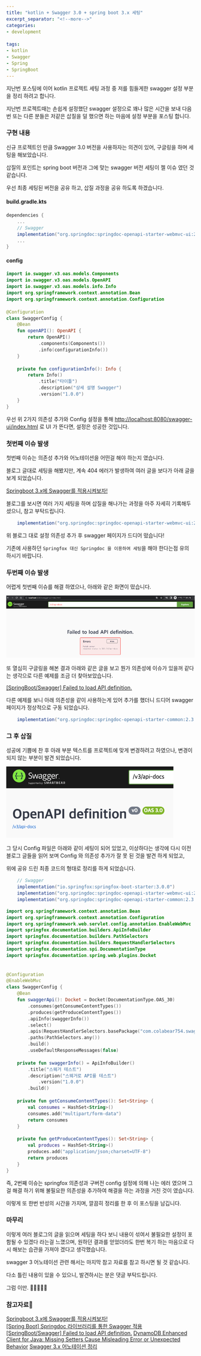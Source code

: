 ```yaml
---
title: "kotlin + Swagger 3.0 + spring boot 3.x 세팅"
excerpt_separator: "<!--more-->"
categories:
- development

tags:
- kotlin 
- Swagger
- Spring
- SpringBoot
---
```


지난번 포스팅에 이어 kotlin 프로젝트 세팅 과정 중 저를 힘들게한 swagger 설정 부분을 정리 하려고 합니다.
<!--more-->

지난번 프로젝트때는 손쉽게 설정했단 swagger 설정으로 꽤나 많은 시간을 보내 다음번 또는 다른 분들은 저같은 삽질을 덜 했으면 하는 마음에 설정 부분을 포스팅 합니다. 

### 구현 내용

신규 프로젝트인 만큼 Swagger 3.0 버전을 사용하자는 의견이 있어, 구글링을 하며 세팅을 해보았습니다. 

삽질의 포인트는 spring boot 버전과 그에 맞는 swagger 버전 세팅이 젤 이슈 였던 것 같습니다.

우선 최종 세팅된 버전을 공유 하고, 삽질 과정을 공유 하도록 하겠습니다.


#### build.gradle.kts
```groovy
dependencies {
    ...
    // Swagger
    implementation("org.springdoc:springdoc-openapi-starter-webmvc-ui:2.3.0")
    ...
}
```
#### config
```kotlin
import io.swagger.v3.oas.models.Components
import io.swagger.v3.oas.models.OpenAPI
import io.swagger.v3.oas.models.info.Info
import org.springframework.context.annotation.Bean
import org.springframework.context.annotation.Configuration

@Configuration
class SwaggerConfig {
    @Bean
    fun openAPI(): OpenAPI {
        return OpenAPI()
            .components(Components())
            .info(configurationInfo())
    }

    private fun configurationInfo(): Info {
        return Info()
            .title("타이틀")
            .description("상세 설명 Swagger")
            .version("1.0.0")
    }
}
```
우선 위 2가지 의존성 추가와 Config 설정을 통해 [http://localhost:8080/swagger-ui/index.html](http://localhost:8080/swagger-ui/index.html) 로 UI 가 뜬다면, 설정은 성공한 것입니다.

### 첫번째 이슈 발생

첫번째 이슈는 의존성 추가와 어노테이션을 어떤걸 해야 하는지 였습니다. 

블로그 글대로 세팅을 해봤지만, 계속 404 에러가 발생하여 여러 글을 보다가 아래 글을 보게 되었습니다.

[Springboot 3.x에 Swagger를 적용시켜보자!](https://velog.io/@kjgi73k/Springboot3%EC%97%90-Swagger3%EC%A0%81%EC%9A%A9%ED%95%98%EA%B8%B0)  

블로그를 보시면 여러 가지 세팅을 하며 삽질을 해나가는 과정을 아주 자세히 기록해두셨으니, 참고 부탁드립니다.

```groovy
    implementation("org.springdoc:springdoc-openapi-starter-webmvc-ui:2.3.0")
```

위 블로그 대로 설정 의존성 추가 후 swagger 페이지가 드디어 떴습니다!

기존에 사용하던 `Springfox 대신 Springdoc 을 이용하여 세팅`을 해야 한다는점 유의 하시기 바랍니다.

### 두번째 이슈 발생

어렵게 첫번째 이슈를 해결 하였으나, 아래와 같은 화면이 떴습니다.

![Error](/images/posts/2024/05/image.png)

또 열심히 구글링을 해본 결과 아래와 같은 글을 보고 뭔가 의존성에 이슈가 있을꺼 같다는 생각으로 다른 예제를 조금 더 찾아보았습니다.

[[SpringBoot/Swagger] Failed to load API definition.](https://blog.naver.com/4off4/223132968907)

다른 예제를 보니 아래 의존성을 같이 사용하는게 있어 추가를 했더니 드디어 swagger 페이지가 정상적으로 구동 되었습니다.

```groovy
	implementation("org.springdoc:springdoc-openapi-starter-common:2.3.0")
```

### 그 후 삽질

성공에 기쁨에 찬 후 아래 부분 텍스트를 프로젝트에 맞게 변경하려고 하였으나, 변경이 되지 않는 부분이 발견 되었습니다.

![Error](/images/posts/2024/05/image2.png)

그 당시 Config 파일은 아래와 같이 세팅이 되어 있었고, 이상하다는 생각에 다시 이전 블로그 글들을 읽어 보며 Config 와 의존성 추가가 잘 못 된 것을 발견 하게 되었고,

위에 공유 드린 최종 코드의 형태로 정리를 하게 되었습니다.

```groovy
	// Swagger
	implementation("io.springfox:springfox-boot-starter:3.0.0")
	implementation("org.springdoc:springdoc-openapi-starter-webmvc-ui:2.3.0")
	implementation("org.springdoc:springdoc-openapi-starter-common:2.3.0")
```

```kotlin
import org.springframework.context.annotation.Bean
import org.springframework.context.annotation.Configuration
import org.springframework.web.servlet.config.annotation.EnableWebMvc
import springfox.documentation.builders.ApiInfoBuilder
import springfox.documentation.builders.PathSelectors
import springfox.documentation.builders.RequestHandlerSelectors
import springfox.documentation.spi.DocumentationType
import springfox.documentation.spring.web.plugins.Docket


@Configuration
@EnableWebMvc
class SwaggerConfig {
    @Bean
    fun swaggerApi(): Docket = Docket(DocumentationType.OAS_30)
        .consumes(getConsumeContentTypes())
        .produces(getProduceContentTypes())
        .apiInfo(swaggerInfo())
        .select()
        .apis(RequestHandlerSelectors.basePackage("com.colabear754.swagger_example.controllers"))
        .paths(PathSelectors.any())
        .build()
        .useDefaultResponseMessages(false)

    private fun swaggerInfo() = ApiInfoBuilder()
        .title("스웨거 테스트")
        .description("스웨거로 API를 테스트")
            .version("1.0.0")
        .build()

    private fun getConsumeContentTypes(): Set<String> {
        val consumes = HashSet<String>()
        consumes.add("multipart/form-data")
        return consumes
    }

    private fun getProduceContentTypes(): Set<String> {
        val produces = HashSet<String>()
        produces.add("application/json;charset=UTF-8")
        return produces
    }
}
```

즉, 2번째 이슈는 springfox 의존성과 구버전 config 설정에 의해 나는 에러 였으며 그걸 해결 하기 위해 불필요한 의존성을 추가하여 해결을 하는 과정을 거친 것이 였습니다.

이렇게 또 한번 반성의 시간을 가지며, 깔끔히 정리를 한 후 이 포스팅을 남깁니다.

### 마무리

이렇게 여러 블로그의 글을 읽으며 세팅을 하다 보니 내용이 섞여서 불필요한 설정이 포함될 수 있겠다 라는걸 느꼈으며, 원하던 결과를 얻었더라도 한번 복기 하는 마음으로 다시 해보는 습관을 가져야 겠다고 생각했습니다.

swagger 3 어노테이션 관련 해서는 마지막 참고 자료를 참고 하시면 될 것 같습니다.

다소 틀린 내용이 있을 수 있으니, 발견하시는 분은 댓글 부탁드립니다.

그럼 이만. 🥕👋🏼🖐🏼

### 참고자료🤣
[Springboot 3.x에 Swagger를 적용시켜보자!](https://velog.io/@kjgi73k/Springboot3%EC%97%90-Swagger3%EC%A0%81%EC%9A%A9%ED%95%98%EA%B8%B0)  
[[Spring Boot] Springdoc 라이브러리를 통한 Swagger 적용](https://colabear754.tistory.com/99#Springfox%EC%99%80%20Springdoc%EB%8A%94%20%EB%AC%B4%EC%97%87%EC%9D%B4%20%EB%8B%A4%EB%A5%B8%EA%B0%80?)    
[[SpringBoot/Swagger] Failed to load API definition.](https://blog.naver.com/4off4/223132968907)
[DynamoDB Enhanced Client for Java: Missing Setters Cause Misleading Error or Unexpected Behavior](https://davidagood.com/dynamodb-enhanced-client-java-missing-setters/)
[Swagger 3.x 어노테이션 정리](https://velog.io/@mj3242/Swagger-3.x-%EC%96%B4%EB%85%B8%ED%85%8C%EC%9D%B4%EC%85%98-%EC%A0%95%EB%A6%AC)